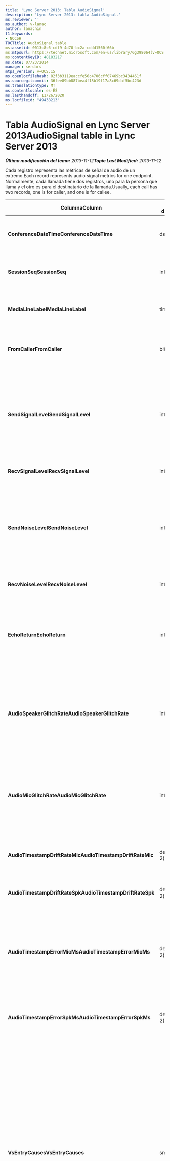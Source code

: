 ```yaml
---
title: 'Lync Server 2013: Tabla AudioSignal'
description: 'Lync Server 2013: tabla AudioSignal.'
ms.reviewer: ''
ms.author: v-lanac
author: lanachin
f1.keywords:
- NOCSH
TOCTitle: AudioSignal table
ms:assetid: 0013c8c6-cdf9-4d70-bc2a-cddd1560f66b
ms:mtpsurl: https://technet.microsoft.com/en-us/library/Gg398064(v=OCS.15)
ms:contentKeyID: 48183217
ms.date: 07/23/2014
manager: serdars
mtps_version: v=OCS.15
ms.openlocfilehash: 82f3b3119eaccfe56c4706cff07469bc3434461f
ms.sourcegitcommit: 36fee89bb887bea4f18b19f17a8c69daf5bc423d
ms.translationtype: MT
ms.contentlocale: es-ES
ms.lasthandoff: 11/26/2020
ms.locfileid: "49438213"
---
```

# <a name="audiosignal-table-in-lync-server-2013"></a><span data-ttu-id="afd0b-103">Tabla AudioSignal en Lync Server 2013</span><span class="sxs-lookup"><span data-stu-id="afd0b-103">AudioSignal table in Lync Server 2013</span></span>

<div data-xmlns="http://www.w3.org/1999/xhtml">

<div class="topic" data-xmlns="http://www.w3.org/1999/xhtml" data-msxsl="urn:schemas-microsoft-com:xslt" data-cs="https://msdn.microsoft.com/">

<div data-asp="https://msdn2.microsoft.com/asp">



</div>

<div id="mainSection">

<div id="mainBody"><span data-ttu-id="afd0b-104">

<span> </span></span><span class="sxs-lookup"><span data-stu-id="afd0b-104">

<span> </span></span></span>

<span data-ttu-id="afd0b-105">_**Última modificación del tema:** 2013-11-12_</span><span class="sxs-lookup"><span data-stu-id="afd0b-105">_**Topic Last Modified:** 2013-11-12_</span></span>

<span data-ttu-id="afd0b-106">Cada registro representa las métricas de señal de audio de un extremo.</span><span class="sxs-lookup"><span data-stu-id="afd0b-106">Each record represents audio signal metrics for one endpoint.</span></span> <span data-ttu-id="afd0b-107">Normalmente, cada llamada tiene dos registros, uno para la persona que llama y el otro es para el destinatario de la llamada.</span><span class="sxs-lookup"><span data-stu-id="afd0b-107">Usually, each call has two records, one is for caller, and one is for callee.</span></span>


<table>
<colgroup>
<col style="width: 25%" />
<col style="width: 25%" />
<col style="width: 25%" />
<col style="width: 25%" />
</colgroup>
<thead>
<tr class="header">
<th><span data-ttu-id="afd0b-108"><strong>Columna</strong></span><span class="sxs-lookup"><span data-stu-id="afd0b-108"><strong>Column</strong></span></span></th>
<th><span data-ttu-id="afd0b-109"><strong>Tipo de datos</strong></span><span class="sxs-lookup"><span data-stu-id="afd0b-109"><strong>Data Type</strong></span></span></th>
<th><span data-ttu-id="afd0b-110"><strong>Clave o índice</strong></span><span class="sxs-lookup"><span data-stu-id="afd0b-110"><strong>Key/Index</strong></span></span></th>
<th><span data-ttu-id="afd0b-111"><strong>Detalles</strong></span><span class="sxs-lookup"><span data-stu-id="afd0b-111"><strong>Details</strong></span></span></th>
</tr>
</thead>
<tbody>
<tr class="odd">
<td><p><span data-ttu-id="afd0b-112"><strong>ConferenceDateTime</strong></span><span class="sxs-lookup"><span data-stu-id="afd0b-112"><strong>ConferenceDateTime</strong></span></span></p></td>
<td><p><span data-ttu-id="afd0b-113">datetime</span><span class="sxs-lookup"><span data-stu-id="afd0b-113">datetime</span></span></p></td>
<td><p><span data-ttu-id="afd0b-114">Primary</span><span class="sxs-lookup"><span data-stu-id="afd0b-114">Primary</span></span></p></td>
<td><p><span data-ttu-id="afd0b-115">Se hace referencia a ellos desde la <a href="lync-server-2013-medialine-table.md">tabla MediaLine en Lync Server 2013</a>.</span><span class="sxs-lookup"><span data-stu-id="afd0b-115">Referenced from the <a href="lync-server-2013-medialine-table.md">MediaLine table in Lync Server 2013</a>.</span></span></p></td>
</tr>
<tr class="even">
<td><p><span data-ttu-id="afd0b-116"><strong>SessionSeq</strong></span><span class="sxs-lookup"><span data-stu-id="afd0b-116"><strong>SessionSeq</strong></span></span></p></td>
<td><p><span data-ttu-id="afd0b-117">int</span><span class="sxs-lookup"><span data-stu-id="afd0b-117">int</span></span></p></td>
<td><p><span data-ttu-id="afd0b-118">Primary</span><span class="sxs-lookup"><span data-stu-id="afd0b-118">Primary</span></span></p></td>
<td><p><span data-ttu-id="afd0b-119">Se hace referencia a ellos desde la <a href="lync-server-2013-medialine-table.md">tabla MediaLine en Lync Server 2013</a>.</span><span class="sxs-lookup"><span data-stu-id="afd0b-119">Referenced from the <a href="lync-server-2013-medialine-table.md">MediaLine table in Lync Server 2013</a>.</span></span></p></td>
</tr>
<tr class="odd">
<td><p><span data-ttu-id="afd0b-120"><strong>MediaLineLabel</strong></span><span class="sxs-lookup"><span data-stu-id="afd0b-120"><strong>MediaLineLabel</strong></span></span></p></td>
<td><p><span data-ttu-id="afd0b-121">tinyint</span><span class="sxs-lookup"><span data-stu-id="afd0b-121">tinyint</span></span></p></td>
<td><p><span data-ttu-id="afd0b-122">Primary</span><span class="sxs-lookup"><span data-stu-id="afd0b-122">Primary</span></span></p></td>
<td><p><span data-ttu-id="afd0b-123">Se hace referencia a ellos desde la <a href="lync-server-2013-medialine-table.md">tabla MediaLine en Lync Server 2013</a>.</span><span class="sxs-lookup"><span data-stu-id="afd0b-123">Referenced from the <a href="lync-server-2013-medialine-table.md">MediaLine table in Lync Server 2013</a>.</span></span></p></td>
</tr>
<tr class="even">
<td><p><span data-ttu-id="afd0b-124"><strong>FromCaller</strong></span><span class="sxs-lookup"><span data-stu-id="afd0b-124"><strong>FromCaller</strong></span></span></p></td>
<td><p><span data-ttu-id="afd0b-125">bit</span><span class="sxs-lookup"><span data-stu-id="afd0b-125">bit</span></span></p></td>
<td><p><span data-ttu-id="afd0b-126">Primary</span><span class="sxs-lookup"><span data-stu-id="afd0b-126">Primary</span></span></p></td>
<td><p><span data-ttu-id="afd0b-127">0: datos del destinatario de la llamada</span><span class="sxs-lookup"><span data-stu-id="afd0b-127">0: Callee’s data</span></span></p>
<p><span data-ttu-id="afd0b-128">1: datos del autor de la llamada</span><span class="sxs-lookup"><span data-stu-id="afd0b-128">1: Caller’s data</span></span></p></td>
</tr>
<tr class="odd">
<td><p><span data-ttu-id="afd0b-129"><strong>SendSignalLevel</strong></span><span class="sxs-lookup"><span data-stu-id="afd0b-129"><strong>SendSignalLevel</strong></span></span></p></td>
<td><p><span data-ttu-id="afd0b-130">int</span><span class="sxs-lookup"><span data-stu-id="afd0b-130">int</span></span></p></td>
<td><p> </p></td>
<td><p><span data-ttu-id="afd0b-131">Representa el nivel de señal de audio de control de ganancia posterior analógico.</span><span class="sxs-lookup"><span data-stu-id="afd0b-131">Represents the Post-Analog Gain Control audio signal level.</span></span> <span data-ttu-id="afd0b-132">La unidad para esta métrica es dBmo.</span><span class="sxs-lookup"><span data-stu-id="afd0b-132">The unit for this metric is dBmo.</span></span> <span data-ttu-id="afd0b-133">Para obtener una calidad aceptable, debe tener al menos 30 dBmo.</span><span class="sxs-lookup"><span data-stu-id="afd0b-133">For acceptable quality, it should be at least 30 dBmo.</span></span> <span data-ttu-id="afd0b-134">El servidor de conferencia A/V o los teléfonos IP no han informado de esta métrica.</span><span class="sxs-lookup"><span data-stu-id="afd0b-134">This metric is not reported by the A/V Conferencing Server or IP phones.</span></span></p></td>
</tr>
<tr class="even">
<td><p><span data-ttu-id="afd0b-135"><strong>RecvSignalLevel</strong></span><span class="sxs-lookup"><span data-stu-id="afd0b-135"><strong>RecvSignalLevel</strong></span></span></p></td>
<td><p><span data-ttu-id="afd0b-136">int</span><span class="sxs-lookup"><span data-stu-id="afd0b-136">int</span></span></p></td>
<td><p> </p></td>
<td><p><span data-ttu-id="afd0b-137">Consulta SendSignalLevel.</span><span class="sxs-lookup"><span data-stu-id="afd0b-137">See SendSignalLevel.</span></span></p></td>
</tr>
<tr class="odd">
<td><p><span data-ttu-id="afd0b-138"><strong>SendNoiseLevel</strong></span><span class="sxs-lookup"><span data-stu-id="afd0b-138"><strong>SendNoiseLevel</strong></span></span></p></td>
<td><p><span data-ttu-id="afd0b-139">int</span><span class="sxs-lookup"><span data-stu-id="afd0b-139">int</span></span></p></td>
<td><p> </p></td>
<td><p><span data-ttu-id="afd0b-140">Representa el nivel de ruido de audio del control de ganancia posterior analógico.</span><span class="sxs-lookup"><span data-stu-id="afd0b-140">Represents the Post-Analog Gain Control audio noise level.</span></span> <span data-ttu-id="afd0b-141">La unidad para esta métrica es dBmo.</span><span class="sxs-lookup"><span data-stu-id="afd0b-141">The unit for this metric is dBmo.</span></span> <span data-ttu-id="afd0b-142">Para obtener una calidad aceptable, debe ser menor que 35 dBmo.</span><span class="sxs-lookup"><span data-stu-id="afd0b-142">For acceptable quality, it should be less than 35 dBmo.</span></span> <span data-ttu-id="afd0b-143">El servidor de conferencia A/V o los teléfonos IP no han informado de esta métrica.</span><span class="sxs-lookup"><span data-stu-id="afd0b-143">This metric is not reported by the A/V Conferencing Server or IP phones.</span></span></p></td>
</tr>
<tr class="even">
<td><p><span data-ttu-id="afd0b-144"><strong>RecvNoiseLevel</strong></span><span class="sxs-lookup"><span data-stu-id="afd0b-144"><strong>RecvNoiseLevel</strong></span></span></p></td>
<td><p><span data-ttu-id="afd0b-145">int</span><span class="sxs-lookup"><span data-stu-id="afd0b-145">int</span></span></p></td>
<td><p> </p></td>
<td><p><span data-ttu-id="afd0b-146">Consulta SendNoiseLevel.</span><span class="sxs-lookup"><span data-stu-id="afd0b-146">See SendNoiseLevel.</span></span></p></td>
</tr>
<tr class="odd">
<td><p><span data-ttu-id="afd0b-147"><strong>EchoReturn</strong></span><span class="sxs-lookup"><span data-stu-id="afd0b-147"><strong>EchoReturn</strong></span></span></p></td>
<td><p><span data-ttu-id="afd0b-148">int</span><span class="sxs-lookup"><span data-stu-id="afd0b-148">int</span></span></p></td>
<td><p> </p></td>
<td><p><span data-ttu-id="afd0b-149">Métrica de mejora de pérdida de eco.</span><span class="sxs-lookup"><span data-stu-id="afd0b-149">Echo Return Loss Enhancement metric.</span></span> <span data-ttu-id="afd0b-150">La unidad para esta métrica es dB.</span><span class="sxs-lookup"><span data-stu-id="afd0b-150">The unit for this metric is dB.</span></span> <span data-ttu-id="afd0b-151">Los valores más bajos representan menos eco.</span><span class="sxs-lookup"><span data-stu-id="afd0b-151">Lower values represent less echo.</span></span> <span data-ttu-id="afd0b-152">El servidor de conferencia A/V o los teléfonos IP no han informado de esta métrica.</span><span class="sxs-lookup"><span data-stu-id="afd0b-152">This metric is not reported by the A/V Conferencing Server or IP phones.</span></span></p></td>
</tr>
<tr class="even">
<td><p><span data-ttu-id="afd0b-153"><strong>AudioSpeakerGlitchRate</strong></span><span class="sxs-lookup"><span data-stu-id="afd0b-153"><strong>AudioSpeakerGlitchRate</strong></span></span></p></td>
<td><p><span data-ttu-id="afd0b-154">int</span><span class="sxs-lookup"><span data-stu-id="afd0b-154">int</span></span></p></td>
<td><p> </p></td>
<td><p><span data-ttu-id="afd0b-155">Promedio de problemas por cinco minutos para el procesamiento de altavoz.</span><span class="sxs-lookup"><span data-stu-id="afd0b-155">Average glitches per five minutes for the loudspeaker rendering.</span></span> <span data-ttu-id="afd0b-156">Para obtener una buena calidad, debe ser inferior a un período de 5 minutos.</span><span class="sxs-lookup"><span data-stu-id="afd0b-156">For good quality, this should be less than one per five minutes.</span></span> <span data-ttu-id="afd0b-157">No se han notificado por servidores de conferencia A/V, servidores de mediación o teléfonos IP.</span><span class="sxs-lookup"><span data-stu-id="afd0b-157">Not reported by A/V Conferencing Servers, Mediation Servers, or IP phones.</span></span></p></td>
</tr>
<tr class="odd">
<td><p><span data-ttu-id="afd0b-158"><strong>AudioMicGlitchRate</strong></span><span class="sxs-lookup"><span data-stu-id="afd0b-158"><strong>AudioMicGlitchRate</strong></span></span></p></td>
<td><p><span data-ttu-id="afd0b-159">int</span><span class="sxs-lookup"><span data-stu-id="afd0b-159">int</span></span></p></td>
<td><p> </p></td>
<td><p><span data-ttu-id="afd0b-160">Promedio de problemas por cinco minutos para la captura del micrófono.</span><span class="sxs-lookup"><span data-stu-id="afd0b-160">Average glitches per five minutes for the microphone capture.</span></span> <span data-ttu-id="afd0b-161">Para obtener una buena calidad, debe ser inferior a uno por cinco minutos.</span><span class="sxs-lookup"><span data-stu-id="afd0b-161">For good quality this should be less than one per five minutes.</span></span> <span data-ttu-id="afd0b-162">No se han notificado por servidores de conferencia A/V, servidores de mediación o teléfonos IP.</span><span class="sxs-lookup"><span data-stu-id="afd0b-162">Not reported by A/V Conferencing Servers, Mediation Servers, or IP phones.</span></span></p></td>
</tr>
<tr class="even">
<td><p><span data-ttu-id="afd0b-163"><strong>AudioTimestampDriftRateMic</strong></span><span class="sxs-lookup"><span data-stu-id="afd0b-163"><strong>AudioTimestampDriftRateMic</strong></span></span></p></td>
<td><p><span data-ttu-id="afd0b-164">decimal (9; 2)</span><span class="sxs-lookup"><span data-stu-id="afd0b-164">decimal(9,2)</span></span></p></td>
<td><p> </p></td>
<td><p><span data-ttu-id="afd0b-165">Velocidad de desplazamiento del reloj del dispositivo de micrófono, relativa al reloj de la CPU.</span><span class="sxs-lookup"><span data-stu-id="afd0b-165">Microphone device clock drift rate, relative to CPU clock.</span></span></p></td>
</tr>
<tr class="odd">
<td><p><span data-ttu-id="afd0b-166"><strong>AudioTimestampDriftRateSpk</strong></span><span class="sxs-lookup"><span data-stu-id="afd0b-166"><strong>AudioTimestampDriftRateSpk</strong></span></span></p></td>
<td><p><span data-ttu-id="afd0b-167">decimal (9; 2)</span><span class="sxs-lookup"><span data-stu-id="afd0b-167">decimal(9,2)</span></span></p></td>
<td><p> </p></td>
<td><p><span data-ttu-id="afd0b-168">Velocidad de desplazamiento del reloj del dispositivo de altavoz, relativa al reloj de la CPU.</span><span class="sxs-lookup"><span data-stu-id="afd0b-168">Speaker device clock drift rate, relative to CPU clock.</span></span></p></td>
</tr>
<tr class="even">
<td><p><span data-ttu-id="afd0b-169"><strong>AudioTimestampErrorMicMs</strong></span><span class="sxs-lookup"><span data-stu-id="afd0b-169"><strong>AudioTimestampErrorMicMs</strong></span></span></p></td>
<td><p><span data-ttu-id="afd0b-170">decimal (9; 2)</span><span class="sxs-lookup"><span data-stu-id="afd0b-170">decimal(9,2)</span></span></p></td>
<td><p> </p></td>
<td><p><span data-ttu-id="afd0b-171">Velocidad de desplazamiento del reloj del dispositivo de altavoz, relativa al reloj de la CPU.</span><span class="sxs-lookup"><span data-stu-id="afd0b-171">Speaker device clock drift rate, relative to CPU clock.</span></span></p>
<p><span data-ttu-id="afd0b-172">Error de marca de tiempo de captura de micrófono promedio, en milisegundos, en los últimos 20 segundos de la llamada.</span><span class="sxs-lookup"><span data-stu-id="afd0b-172">Average microphone capture stream time stamp error, in milliseconds, in the last 20 seconds of the call.</span></span></p></td>
</tr>
<tr class="odd">
<td><p><span data-ttu-id="afd0b-173"><strong>AudioTimestampErrorSpkMs</strong></span><span class="sxs-lookup"><span data-stu-id="afd0b-173"><strong>AudioTimestampErrorSpkMs</strong></span></span></p></td>
<td><p><span data-ttu-id="afd0b-174">decimal (9; 2)</span><span class="sxs-lookup"><span data-stu-id="afd0b-174">decimal(9,2)</span></span></p></td>
<td><p> </p></td>
<td><p><span data-ttu-id="afd0b-175">El altavoz promedio representa el error de marca de tiempo de la secuencia, en milisegundos, en los últimos 20 segundos de la llamada.</span><span class="sxs-lookup"><span data-stu-id="afd0b-175">Average speaker render stream time stamp error, in milliseconds, in the last 20 seconds of the call.</span></span></p></td>
</tr>
<tr class="even">
<td><p><span data-ttu-id="afd0b-176"><strong>VsEntryCauses</strong></span><span class="sxs-lookup"><span data-stu-id="afd0b-176"><strong>VsEntryCauses</strong></span></span></p></td>
<td><p><span data-ttu-id="afd0b-177">smallint</span><span class="sxs-lookup"><span data-stu-id="afd0b-177">smallint</span></span></p></td>
<td><p> </p></td>
<td><p><span data-ttu-id="afd0b-178">El cambio de voz es un modo de dúplex medio con una capacidad de interrupción reducida.</span><span class="sxs-lookup"><span data-stu-id="afd0b-178">Voice switch is a half-duplex mode with reduced interruption ability.</span></span> <span data-ttu-id="afd0b-179">Causas de la entrada de conmutación de voz:</span><span class="sxs-lookup"><span data-stu-id="afd0b-179">Causes of voice switch entry:</span></span></p>
<p><span data-ttu-id="afd0b-180">ENTER_VS_BADTS 0x01</span><span class="sxs-lookup"><span data-stu-id="afd0b-180">ENTER_VS_BADTS 0x01</span></span></p>
<p><span data-ttu-id="afd0b-181">ENTER_VS_ECHO 0x02</span><span class="sxs-lookup"><span data-stu-id="afd0b-181">ENTER_VS_ECHO 0x02</span></span></p>
<p><span data-ttu-id="afd0b-182">ENTER_VS_FORCEORCONVERGENCE 0x04</span><span class="sxs-lookup"><span data-stu-id="afd0b-182">ENTER_VS_FORCEORCONVERGENCE 0x04</span></span></p>
<p><span data-ttu-id="afd0b-183">ENTER_VS_DNLP 0x08</span><span class="sxs-lookup"><span data-stu-id="afd0b-183">ENTER_VS_DNLP 0x08</span></span></p>
<p><span data-ttu-id="afd0b-184">La causa puede ser una combinación de estas causas individuales.</span><span class="sxs-lookup"><span data-stu-id="afd0b-184">The cause can be a combination of those individual causes.</span></span> <span data-ttu-id="afd0b-185">RegKey solo puede habilitar ENTER_VS_FORCEORCONVERGENCE para fines de prueba.</span><span class="sxs-lookup"><span data-stu-id="afd0b-185">ENTER_VS_FORCEORCONVERGENCE can only be enabled by regkey for test purpose.</span></span></p>
<p><span data-ttu-id="afd0b-186">El tipo de datos de esta columna se modificó en Microsoft Lync Server 2013.</span><span class="sxs-lookup"><span data-stu-id="afd0b-186">The data type for this column was changed in Microsoft Lync Server 2013.</span></span></p></td>
</tr>
<tr class="odd">
<td><p><span data-ttu-id="afd0b-187"><strong>EchoEventCauses</strong></span><span class="sxs-lookup"><span data-stu-id="afd0b-187"><strong>EchoEventCauses</strong></span></span></p></td>
<td><p><span data-ttu-id="afd0b-188">tinyint</span><span class="sxs-lookup"><span data-stu-id="afd0b-188">tinyint</span></span></p></td>
<td><p> </p></td>
<td><p><span data-ttu-id="afd0b-189">Causas de un evento de eco:</span><span class="sxs-lookup"><span data-stu-id="afd0b-189">Causes of an echo event:</span></span></p>
<p><span data-ttu-id="afd0b-190">ECHO_EVENT_BAD_TIMESTAMP 0x01</span><span class="sxs-lookup"><span data-stu-id="afd0b-190">ECHO_EVENT_BAD_TIMESTAMP 0x01</span></span></p>
<p><span data-ttu-id="afd0b-191">ECHO_EVENT_POSTAEC_ECHO 0x02</span><span class="sxs-lookup"><span data-stu-id="afd0b-191">ECHO_EVENT_POSTAEC_ECHO 0x02</span></span></p>
<p><span data-ttu-id="afd0b-192">ECHO_EVENT_ANLP 0x04</span><span class="sxs-lookup"><span data-stu-id="afd0b-192">ECHO_EVENT_ANLP 0x04</span></span></p>
<p><span data-ttu-id="afd0b-193">ECHO_EVENT_DNLP 0x08</span><span class="sxs-lookup"><span data-stu-id="afd0b-193">ECHO_EVENT_DNLP 0x08</span></span></p>
<p><span data-ttu-id="afd0b-194">ECHO_EVENT_MIC_CLIPPING 0x10</span><span class="sxs-lookup"><span data-stu-id="afd0b-194">ECHO_EVENT_MIC_CLIPPING 0x10</span></span></p>
<p><span data-ttu-id="afd0b-195">ECHO_EVENT_BAD_STATE 0x20</span><span class="sxs-lookup"><span data-stu-id="afd0b-195">ECHO_EVENT_BAD_STATE 0x20</span></span></p>
<p><span data-ttu-id="afd0b-196">La causa puede ser una combinación de estas causas individuales.</span><span class="sxs-lookup"><span data-stu-id="afd0b-196">The cause can be a combination of those individual causes.</span></span></p></td>
</tr>
<tr class="even">
<td><p><span data-ttu-id="afd0b-197"><strong>EchoPercentMicIn</strong></span><span class="sxs-lookup"><span data-stu-id="afd0b-197"><strong>EchoPercentMicIn</strong></span></span></p></td>
<td><p><span data-ttu-id="afd0b-198">decimal (4,5)</span><span class="sxs-lookup"><span data-stu-id="afd0b-198">decimal(5,2)</span></span></p></td>
<td><p> </p></td>
<td><p><span data-ttu-id="afd0b-p109">Porcentaje de tiempo para la detección del eco en la secuencia de captura del micrófono. En general, los valores son bajos para auriculares, y altos para altavoces de teléfono o independientes. En el caso de dispositivos que son compatibles con la cancelación del eco acústico incorporada, los valores altos indican filtraciones de eco. En otros dispositivos, esta métrica no debe utilizarse para evaluar la calidad del dispositivo.</span><span class="sxs-lookup"><span data-stu-id="afd0b-p109">Percentage of time when echo was detected in the microphone capture stream. Typically, values are low for headsets or handsets, and higher for speaker phones or stand-alone speakers. For devices that support on-board acoustic echo cancellation, high values indicate echo leak. For other devices, this metric should not be used to evaluate device quality.</span></span></p></td>
</tr>
<tr class="odd">
<td><p><span data-ttu-id="afd0b-203"><strong>EchoPercentSend</strong></span><span class="sxs-lookup"><span data-stu-id="afd0b-203"><strong>EchoPercentSend</strong></span></span></p></td>
<td><p><span data-ttu-id="afd0b-204">decimal (4,5)</span><span class="sxs-lookup"><span data-stu-id="afd0b-204">decimal(5,2)</span></span></p></td>
<td></td>
<td><p><span data-ttu-id="afd0b-205">Porcentaje de tiempo durante el que se detecta eco en el flujo enviado.</span><span class="sxs-lookup"><span data-stu-id="afd0b-205">Percentage of time when echo is detected in sent stream.</span></span> <span data-ttu-id="afd0b-206">Porcentaje de eco alto en secuencias de envío indica una pérdida de eco.</span><span class="sxs-lookup"><span data-stu-id="afd0b-206">High echo percentage in send streams an indication of echo leak.</span></span></p></td>
</tr>
<tr class="even">
<td><p><span data-ttu-id="afd0b-207"><strong>RxAGCSignalLevel</strong></span><span class="sxs-lookup"><span data-stu-id="afd0b-207"><strong>RxAGCSignalLevel</strong></span></span></p></td>
<td><p><span data-ttu-id="afd0b-208">int</span><span class="sxs-lookup"><span data-stu-id="afd0b-208">int</span></span></p></td>
<td><p> </p></td>
<td><p><span data-ttu-id="afd0b-209">Nivel de señal recibido en el servidor de mediación de la puerta de enlace; Esto solo se aplica al servidor de mediación.</span><span class="sxs-lookup"><span data-stu-id="afd0b-209">Received signal level on the Mediation Server from the Gateway; this applies only to the Mediation Server.</span></span> <span data-ttu-id="afd0b-210">La unidad de esta métrica es dBoV.</span><span class="sxs-lookup"><span data-stu-id="afd0b-210">The unit of this metric is dBoV.</span></span> <span data-ttu-id="afd0b-211">Para obtener una buena calidad, el rango aceptable debe ser [-30 a-18] dBoV.</span><span class="sxs-lookup"><span data-stu-id="afd0b-211">For good quality, the acceptable range should be [-30 to -18] dBoV.</span></span></p></td>
</tr>
<tr class="odd">
<td><p><span data-ttu-id="afd0b-212"><strong>RxAGCNoiseLevel</strong></span><span class="sxs-lookup"><span data-stu-id="afd0b-212"><strong>RxAGCNoiseLevel</strong></span></span></p></td>
<td><p><span data-ttu-id="afd0b-213">int</span><span class="sxs-lookup"><span data-stu-id="afd0b-213">int</span></span></p></td>
<td><p> </p></td>
<td><p><span data-ttu-id="afd0b-214">Nivel de señal recibido en el servidor de mediación de la puerta de enlace.</span><span class="sxs-lookup"><span data-stu-id="afd0b-214">Received signal level on the Mediation Server from the Gateway.</span></span> <span data-ttu-id="afd0b-215">Esto solo se aplica al servidor de mediación.</span><span class="sxs-lookup"><span data-stu-id="afd0b-215">This applies only to the Mediation Server.</span></span> <span data-ttu-id="afd0b-216">La unidad de esta métrica es dBoV.</span><span class="sxs-lookup"><span data-stu-id="afd0b-216">The unit of this metric is dBoV.</span></span> <span data-ttu-id="afd0b-217">Para obtener una buena calidad, el rango aceptable debe ser menor que-50 dBoV.</span><span class="sxs-lookup"><span data-stu-id="afd0b-217">For good quality, the acceptable range should be less than -50 dBoV.</span></span></p></td>
</tr>
<tr class="even">
<td><p><span data-ttu-id="afd0b-218"><strong>RxAvgAGCGain</strong></span><span class="sxs-lookup"><span data-stu-id="afd0b-218"><strong>RxAvgAGCGain</strong></span></span></p></td>
<td><p><span data-ttu-id="afd0b-219">int</span><span class="sxs-lookup"><span data-stu-id="afd0b-219">int</span></span></p></td>
<td><p> </p></td>
<td><p><span data-ttu-id="afd0b-220">Control automático de ganancia (AGC) en el servidor de mediación.</span><span class="sxs-lookup"><span data-stu-id="afd0b-220">Automatic gain control (AGC) on the Mediation Server side.</span></span></p></td>
</tr>
<tr class="odd">
<td><p><span data-ttu-id="afd0b-221"><strong>InitialSignalLevelRMS</strong></span><span class="sxs-lookup"><span data-stu-id="afd0b-221"><strong>InitialSignalLevelRMS</strong></span></span></p></td>
<td><p><span data-ttu-id="afd0b-222">float</span><span class="sxs-lookup"><span data-stu-id="afd0b-222">float</span></span></p></td>
<td><p> </p></td>
<td><p><span data-ttu-id="afd0b-223">El cuadrado de la media raíz (RMS) de la señal entrante de hasta los primeros 30 segundos de la llamada.</span><span class="sxs-lookup"><span data-stu-id="afd0b-223">The root mean square (RMS) of the incoming signal of up to the first 30 seconds of the call.</span></span></p></td>
</tr>
<tr class="even">
<td><p><span data-ttu-id="afd0b-224"><strong>RecvSignalLevelCh1</strong></span><span class="sxs-lookup"><span data-stu-id="afd0b-224"><strong>RecvSignalLevelCh1</strong></span></span></p></td>
<td><p><span data-ttu-id="afd0b-225">int</span><span class="sxs-lookup"><span data-stu-id="afd0b-225">int</span></span></p></td>
<td></td>
<td><p><span data-ttu-id="afd0b-226">Nivel de señal como recibido en el canal 1.</span><span class="sxs-lookup"><span data-stu-id="afd0b-226">Signal level as received on channel 1.</span></span></p>
<p><span data-ttu-id="afd0b-227">Esta columna se introdujo en Microsoft Lync Server 2013.</span><span class="sxs-lookup"><span data-stu-id="afd0b-227">This column was introduced in Microsoft Lync Server 2013.</span></span></p></td>
</tr>
<tr class="odd">
<td><p><span data-ttu-id="afd0b-228"><strong>RecvSignalLevelCh2</strong></span><span class="sxs-lookup"><span data-stu-id="afd0b-228"><strong>RecvSignalLevelCh2</strong></span></span></p></td>
<td><p><span data-ttu-id="afd0b-229">int</span><span class="sxs-lookup"><span data-stu-id="afd0b-229">int</span></span></p></td>
<td></td>
<td><p><span data-ttu-id="afd0b-230">Nivel de señal como recibido en el canal 2.</span><span class="sxs-lookup"><span data-stu-id="afd0b-230">Signal level as received on channel 2.</span></span></p>
<p><span data-ttu-id="afd0b-231">Esta columna se introdujo en Microsoft Lync Server 2013.</span><span class="sxs-lookup"><span data-stu-id="afd0b-231">This column was introduced in Microsoft Lync Server 2013.</span></span></p></td>
</tr>
<tr class="even">
<td><p><span data-ttu-id="afd0b-232"><strong>RecvNoiseLevelCh1</strong></span><span class="sxs-lookup"><span data-stu-id="afd0b-232"><strong>RecvNoiseLevelCh1</strong></span></span></p></td>
<td><p><span data-ttu-id="afd0b-233">int</span><span class="sxs-lookup"><span data-stu-id="afd0b-233">int</span></span></p></td>
<td></td>
<td><p><span data-ttu-id="afd0b-234">Nivel de ruido recibido en el canal 1.</span><span class="sxs-lookup"><span data-stu-id="afd0b-234">Noise level as received on channel 1.</span></span></p>
<p><span data-ttu-id="afd0b-235">Esta columna se introdujo en Microsoft Lync Server 2013.</span><span class="sxs-lookup"><span data-stu-id="afd0b-235">This column was introduced in Microsoft Lync Server 2013.</span></span></p></td>
</tr>
<tr class="odd">
<td><p><span data-ttu-id="afd0b-236"><strong>RecvNoiseLevelCh2</strong></span><span class="sxs-lookup"><span data-stu-id="afd0b-236"><strong>RecvNoiseLevelCh2</strong></span></span></p></td>
<td><p><span data-ttu-id="afd0b-237">int</span><span class="sxs-lookup"><span data-stu-id="afd0b-237">int</span></span></p></td>
<td></td>
<td><p><span data-ttu-id="afd0b-238">Nivel de ruido recibido en el canal 2.</span><span class="sxs-lookup"><span data-stu-id="afd0b-238">Noise level as received on channel 2.</span></span></p>
<p><span data-ttu-id="afd0b-239">Esta columna se introdujo en Microsoft Lync Server 2013.</span><span class="sxs-lookup"><span data-stu-id="afd0b-239">This column was introduced in Microsoft Lync Server 2013.</span></span></p></td>
</tr>
<tr class="even">
<td><p><span data-ttu-id="afd0b-240"><strong>SendSignalLevelCh1</strong></span><span class="sxs-lookup"><span data-stu-id="afd0b-240"><strong>SendSignalLevelCh1</strong></span></span></p></td>
<td><p><span data-ttu-id="afd0b-241">int</span><span class="sxs-lookup"><span data-stu-id="afd0b-241">int</span></span></p></td>
<td></td>
<td><p><span data-ttu-id="afd0b-242">Nivel de señal enviado en el canal 1.</span><span class="sxs-lookup"><span data-stu-id="afd0b-242">Signal level as sent on channel 1.</span></span></p>
<p><span data-ttu-id="afd0b-243">Esta columna se introdujo en Microsoft Lync Server 2013.</span><span class="sxs-lookup"><span data-stu-id="afd0b-243">This column was introduced in Microsoft Lync Server 2013.</span></span></p></td>
</tr>
<tr class="odd">
<td><p><span data-ttu-id="afd0b-244"><strong>SendSignalLevelCh2</strong></span><span class="sxs-lookup"><span data-stu-id="afd0b-244"><strong>SendSignalLevelCh2</strong></span></span></p></td>
<td><p><span data-ttu-id="afd0b-245">int</span><span class="sxs-lookup"><span data-stu-id="afd0b-245">int</span></span></p></td>
<td></td>
<td><p><span data-ttu-id="afd0b-246">Nivel de señal enviado en el canal 2.</span><span class="sxs-lookup"><span data-stu-id="afd0b-246">Signal level as sent on channel 2.</span></span></p>
<p><span data-ttu-id="afd0b-247">Esta columna se introdujo en Microsoft Lync Server 2013.</span><span class="sxs-lookup"><span data-stu-id="afd0b-247">This column was introduced in Microsoft Lync Server 2013.</span></span></p></td>
</tr>
<tr class="even">
<td><p><span data-ttu-id="afd0b-248"><strong>SendNoiseLevelCh1</strong></span><span class="sxs-lookup"><span data-stu-id="afd0b-248"><strong>SendNoiseLevelCh1</strong></span></span></p></td>
<td><p><span data-ttu-id="afd0b-249">int</span><span class="sxs-lookup"><span data-stu-id="afd0b-249">int</span></span></p></td>
<td></td>
<td><p><span data-ttu-id="afd0b-250">Nivel de ruido enviado en el canal 1.</span><span class="sxs-lookup"><span data-stu-id="afd0b-250">Noise level as sent on channel 1.</span></span></p>
<p><span data-ttu-id="afd0b-251">Esta columna se introdujo en Microsoft Lync Server 2013.</span><span class="sxs-lookup"><span data-stu-id="afd0b-251">This column was introduced in Microsoft Lync Server 2013.</span></span></p></td>
</tr>
<tr class="odd">
<td><p><span data-ttu-id="afd0b-252"><strong>SendNoiseLevelCh2</strong></span><span class="sxs-lookup"><span data-stu-id="afd0b-252"><strong>SendNoiseLevelCh2</strong></span></span></p></td>
<td><p><span data-ttu-id="afd0b-253">int</span><span class="sxs-lookup"><span data-stu-id="afd0b-253">int</span></span></p></td>
<td></td>
<td><p><span data-ttu-id="afd0b-254">Nivel de ruido enviado en el canal 2.</span><span class="sxs-lookup"><span data-stu-id="afd0b-254">Noise level as sent on channel 2.</span></span></p>
<p><span data-ttu-id="afd0b-255">Esta columna se introdujo en Microsoft Lync Server 2013.</span><span class="sxs-lookup"><span data-stu-id="afd0b-255">This column was introduced in Microsoft Lync Server 2013.</span></span></p></td>
</tr>
</tbody>
</table><span data-ttu-id="afd0b-256">


</div>

<span> </span>

</div>

</div>

</span><span class="sxs-lookup"><span data-stu-id="afd0b-256">


</div>

<span> </span>

</div>

</div>

</span></span></div>

